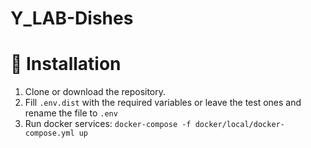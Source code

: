 # Y_LAB-Dishes

# 💽 Installation

1. Clone or download the repository.
2. Fill `.env.dist` with the required variables or leave the test ones and rename the file to `.env`
3. Run docker services: `docker-compose -f docker/local/docker-compose.yml up`
